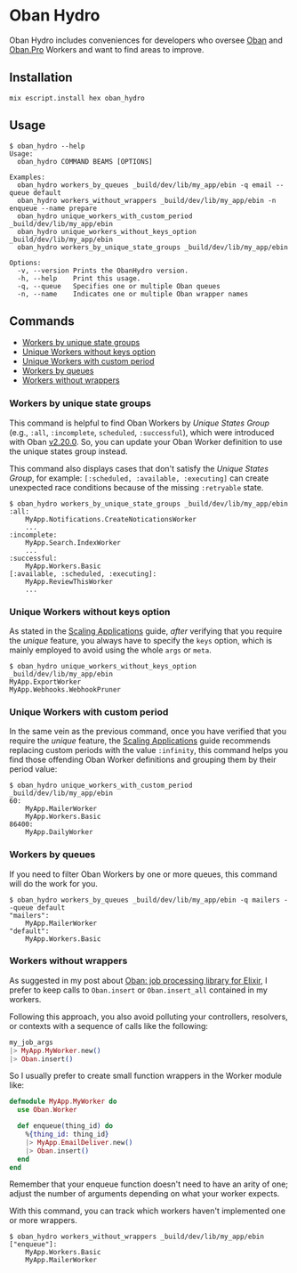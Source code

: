 # Oban Hydro

Oban Hydro includes conveniences for developers who oversee [Oban] and [Oban.Pro] Workers
and want to find areas to improve.

## Installation

```console
mix escript.install hex oban_hydro
```

## Usage

```console
$ oban_hydro --help
Usage:
  oban_hydro COMMAND BEAMS [OPTIONS]

Examples:
  oban_hydro workers_by_queues _build/dev/lib/my_app/ebin -q email --queue default
  oban_hydro workers_without_wrappers _build/dev/lib/my_app/ebin -n enqueue --name prepare
  oban_hydro unique_workers_with_custom_period _build/dev/lib/my_app/ebin
  oban_hydro unique_workers_without_keys_option _build/dev/lib/my_app/ebin
  oban_hydro workers_by_unique_state_groups _build/dev/lib/my_app/ebin

Options:
  -v, --version Prints the ObanHydro version.
  -h, --help    Print this usage.
  -q, --queue   Specifies one or multiple Oban queues
  -n, --name    Indicates one or multiple Oban wrapper names
```

## Commands

* [Workers by unique state groups](#workers-by-unique-state-groups)
* [Unique Workers without keys option](#unique-workers-without-keys-option)
* [Unique Workers with custom period](#unique-workers-with-custom-period)
* [Workers by queues](#workers-by-queues)
* [Workers without wrappers](#workers-without-wrappers)

### Workers by unique state groups

This command is helpful to find Oban Workers by _Unique States Group_
(e.g., `:all`, `:incomplete`, `scheduled`, `:successful`), which were
introduced with Oban [v2.20.0][]. So, you can update your Oban Worker definition
to use the unique states group instead.

This command also displays cases that don't satisfy the _Unique States Group_,
for example: `[:scheduled, :available, :executing]` can create unexpected
race conditions because of the missing `:retryable` state.

```console
$ oban_hydro workers_by_unique_state_groups _build/dev/lib/my_app/ebin
:all:
    MyApp.Notifications.CreateNoticationsWorker
    ...
:incomplete:
    MyApp.Search.IndexWorker
    ...
:successful:
    MyApp.Workers.Basic
[:available, :scheduled, :executing]:
    MyApp.ReviewThisWorker
    ...
```

### Unique Workers without keys option

As stated in the [Scaling Applications][] guide, _after_ verifying that you
require the _unique_ feature, you always have to specify the
`keys` option, which is mainly employed to avoid using the whole `args` or `meta`.

```console
$ oban_hydro unique_workers_without_keys_option _build/dev/lib/my_app/ebin
MyApp.ExportWorker
MyApp.Webhooks.WebhookPruner
```

### Unique Workers with custom period

In the same vein as the previous command, once you have verified that you require
the _unique_ feature, the [Scaling Applications] guide recommends replacing custom
periods with the value `:infinity`, this command helps you find those
offending Oban Worker definitions and grouping them by their period value:

```console
$ oban_hydro unique_workers_with_custom_period _build/dev/lib/my_app/ebin
60:
    MyApp.MailerWorker
    MyApp.Workers.Basic
86400:
    MyApp.DailyWorker
```

### Workers by queues

If you need to filter Oban Workers by one or more queues, this command will do the
work for you.

```console
$ oban_hydro workers_by_queues _build/dev/lib/my_app/ebin -q mailers --queue default 
"mailers":
    MyApp.MailerWorker
"default":
    MyApp.Workers.Basic
```

### Workers without wrappers

As suggested in my post about [Oban: job processing library for Elixir][], I
prefer to keep calls to `Oban.insert` or `Oban.insert_all` contained in my workers.

Following this approach, you also avoid polluting your controllers, resolvers, or
contexts with a sequence of calls like the following:

```elixir
my_job_args
|> MyApp.MyWorker.new()
|> Oban.insert()
```

So I usually prefer to create small function wrappers in the
Worker module like:

```elixir
defmodule MyApp.MyWorker do
  use Oban.Worker

  def enqueue(thing_id) do
    %{thing_id: thing_id}
    |> MyApp.EmailDeliver.new()
    |> Oban.insert()
  end
end
```

Remember that your enqueue function doesn't need to have an arity of one; adjust
the number of arguments depending on what your worker expects.

With this command, you can track which workers haven't implemented one or more wrappers.

```console
$ oban_hydro workers_without_wrappers _build/dev/lib/my_app/ebin
["enqueue"]:
    MyApp.Workers.Basic
    MyApp.MailerWorker
```

[Oban]: https://hexdocs.pm/oban
[Oban.Pro]: https://oban.pro/
[Scaling Applications]: https://hexdocs.pm/oban/scaling.html#uniqueness
[v2.20.0]: https://github.com/oban-bg/oban/releases/tag/v2.20.0
[Oban: job processing library for Elixir]: https://milmazz.uno/article/2022/02/11/oban-job-processing-package-for-elixir/
